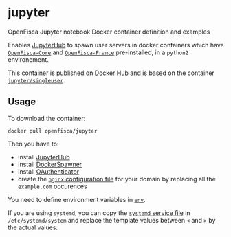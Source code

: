 # jupyter

OpenFisca Jupyter notebook Docker container definition and examples

Enables [JupyterHub](https://github.com/jupyter/jupyterhub) to spawn user servers in docker containers
which have [`OpenFisca-Core`](https://github.com/openfisca/openfisca-core) and
[`OpenFisca-France`](https://github.com/openfisca/openfisca-core) pre-installed,
in a `python2` environement.

This container is published on [Docker Hub](https://hub.docker.com/r/openfisca/jupyter/) and
is based on the container [`jupyter/singleuser`](https://hub.docker.com/r/jupyter/singleuser/).

## Usage

To download the container: 

```
docker pull openfisca/jupyter
```

Then you have to:

- install [JupyterHub](https://github.com/jupyter/jupyterhub)
- install [DockerSpawner](https://github.com/jupyter/dockerspawner)
- install [OAuthenticator](https://github.com/jupyter/dockerspawner/tree/master/examples/oauth)
- create the [`nginx` configuration file](config/jupyter.nginx.conf) for your domain by replacing all the `example.com` occurences

You need to define environment variables in [`env`](config/env).

If you are using `systemd`, you can copy the [`systemd` service file](config/jupyterhub.service)
in `/etc/systemd/system` and replace the template values between `<` and `>` by the actual values.
